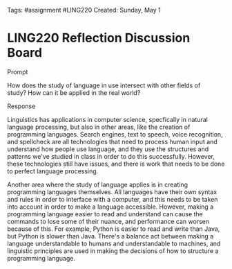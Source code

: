 Tags: #assignment #LING220 
Created: Sunday, May 1

# LING220 Reflection Discussion Board
Prompt

How does the study of language in use intersect with other fields of study? How can it be applied in the real world?

Response

Linguistics has applications in computer science, specfically in natural language processing, but also in other areas, like the creation of programming languages. Search engines, text to speech, voice recognition, and spellcheck are all technologies that need to process human input and understand how people use language, and they use the structures and patterns we've studied in class in order to do this successfully. However, these technologies still have issues, and there is work that needs to be done to perfect language processing. 

Another area where the study of language applies is in creating programming languages themselves. All languages have their own syntax and rules in order to interface with a computer, and this needs to be taken into account in order to make a language accessible. However, making a programming language easier to read and understand can cause the commands to lose some of their nuance, and performance can worsen because of this. For example, Python is easier to read and write than Java, but Python is slower than Java. There's a balance act between making a language understandable to humans and understandable to machines, and linguistic principles are used in making the decisions of how to structure a programming language.
